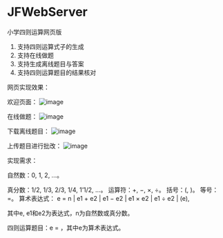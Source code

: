 # JFWebServer
小学四则运算网页版

1. 支持四则运算式子的生成
2. 支持在线做题
3. 支持生成离线题目与答案
4. 支持四则运算题目的结果核对

网页实现效果：

欢迎页面：
![image](https://note.youdao.com/yws/public/resource/9e1006e50f906adf8e1c07ea94cf5dc7/xmlnote/WEBRESOURCEb2dee93d2424318af5e9d5fc3fc9eb95/11097)

在线做题：
![image](https://note.youdao.com/yws/public/resource/9e1006e50f906adf8e1c07ea94cf5dc7/xmlnote/WEBRESOURCE9925544fb9afdd5f4f65881202d0a905/11099)

下载离线题目：
![image](https://note.youdao.com/yws/public/resource/9e1006e50f906adf8e1c07ea94cf5dc7/xmlnote/WEBRESOURCEccf3d15e5b18b74d6c11c5d3f74486ef/11101)

上传题目进行批改：
![image](https://note.youdao.com/yws/public/resource/9e1006e50f906adf8e1c07ea94cf5dc7/xmlnote/WEBRESOURCE93f2eddfce2f178d2c622794733632dc/11103)

实现需求：

自然数：0, 1, 2, …。

真分数：1/2, 1/3, 2/3, 1/4, 1’1/2, …。
运算符：+, −, ×, ÷。
括号：(, )。
等号：=。
算术表达式：
e = n | e1 + e2 | e1 − e2 | e1 × e2 | e1 ÷ e2 | (e),

其中e, e1和e2为表达式，n为自然数或真分数。

四则运算题目：e = ，其中e为算术表达式。


